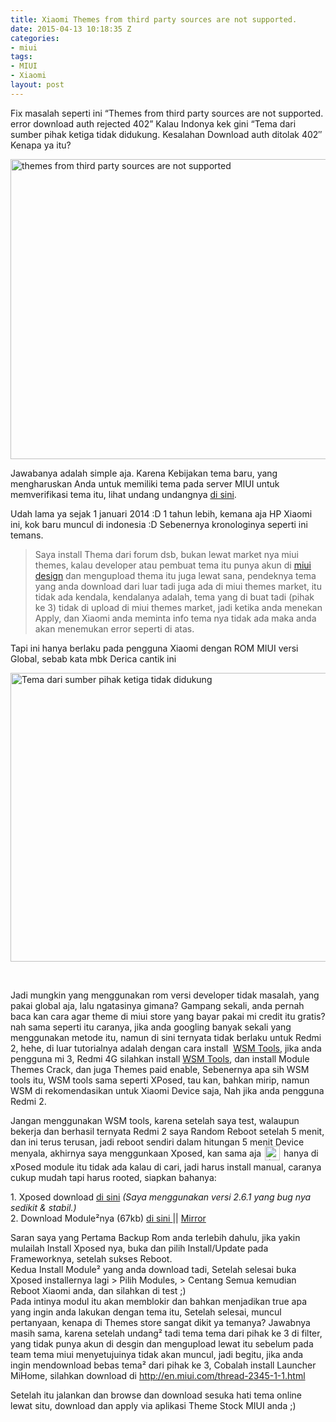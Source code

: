 ```yaml
---
title: Xiaomi Themes from third party sources are not supported.
date: 2015-04-13 10:18:35 Z
categories:
- miui
tags:
- MIUI
- Xiaomi
layout: post
---
```


<p>Fix masalah seperti ini “Themes from third party sources are not supported. error download auth rejected 402” Kalau Indonya kek gini “<span id="result_box" class="" lang="id"><span class="hps">Tema</span> <span class="hps">dari sumber</span> <span class="hps">pihak ketiga</span> <span class="hps">tidak didukung</span>. <span class="hps">Kesalahan</span> <span class="hps">Download</span> <span class="hps">auth</span> <span class="hps">ditolak</span> <span class="hps">402″ Kenapa ya itu?</span></span><span id="more-1635"></span></p>
<p><a href="https://eggoez.bitbucket.io/wp-content/uploads/2015/04/themes-from-third-party-sources-are-not-supported.png" class="fancybox image"><img class="aligncenter size-full wp-image-1644" src="https://eggoez.bitbucket.io/wp-content/uploads/2015/04/themes-from-third-party-sources-are-not-supported.png" alt="themes from third party sources are not supported" width="640" height="480"></a></p>
<p><span id="result_box" class="" lang="id"><span class="hps">Jawabanya adalah simple aja. Karena Kebijakan tema baru, yang mengharuskan Anda untuk memiliki tema pada server MIUI untuk memverifikasi tema itu, lihat undang undangnya <a href="http://en.miui.com//thread-11723-1-1.html">di sini</a>.</span></span></p>
<p>Udah lama ya sejak 1 januari 2014 :D 1 tahun lebih, kemana aja HP Xiaomi ini, kok baru muncul di indonesia :D Sebenernya kronologinya seperti ini temans.</p>
<blockquote><p>Saya install Thema dari forum dsb, bukan lewat market nya miui themes, kalau developer atau pembuat tema itu punya akun di <a href="http://designer.xiaomi.com/">miui design</a> dan mengupload thema itu juga lewat sana, pendeknya tema yang anda download dari luar tadi juga ada di miui themes market, itu tidak ada kendala, kendalanya adalah, tema yang di buat tadi (pihak ke 3) tidak di upload di miui themes market, jadi ketika anda menekan Apply, dan Xiaomi anda meminta info tema nya tidak ada maka anda akan menemukan error seperti di atas.</p></blockquote>
<p>Tapi ini hanya berlaku pada pengguna Xiaomi dengan ROM MIUI versi Global, sebab kata mbk Derica cantik ini</p>
<p><a href="https://eggoez.bitbucket.io/wp-content/uploads/2015/04/Tema-dari-sumber-pihak-ketiga-tidak-didukung.png" class="fancybox image"><img class="aligncenter size-full wp-image-1647" src="https://eggoez.bitbucket.io/wp-content/uploads/2015/04/Tema-dari-sumber-pihak-ketiga-tidak-didukung.png" alt="Tema dari sumber pihak ketiga tidak didukung" width="640" height="462"></a></p>
<p>&nbsp;</p>
<p>Jadi mungkin yang menggunakan rom versi developer tidak masalah, yang pakai global aja, lalu ngatasinya gimana? Gampang sekali, anda pernah baca kan cara agar theme di miui store yang bayar pakai mi credit itu gratis? nah sama seperti itu caranya, jika anda googling banyak sekali yang menggunakan metode itu, namun di sini ternyata tidak berlaku untuk Redmi 2, hehe, di luar tutorialnya adalah dengan cara install&nbsp; <a href="http://miui.web.id/forum/threads/wsm-project.1144/">WSM Tools</a>, jika anda pengguna mi 3, Redmi 4G silahkan install <a href="https://www.google.com/search?q=miui+laucher&amp;ie=utf-8&amp;oe=utf-8#q=wsm+tools+download">WSM Tools</a>, dan install Module Themes Crack, dan juga Themes paid enable, Sebenernya apa sih WSM tools itu, WSM tools sama seperti XPosed, tau kan, bahkan mirip, namun WSM di rekomendasikan untuk Xiaomi Device saja, Nah jika anda pengguna Redmi 2.</p>
<p>Jangan menggunakan WSM tools, karena setelah saya test, walaupun bekerja dan berhasil ternyata Redmi 2 saya Random Reboot setelah 5 menit, dan ini terus terusan, jadi reboot sendiri dalam hitungan 5 menit Device menyala, akhirnya saya menggunkaan Xposed, kan sama aja <img src="https://eggoez.bitbucket.io/wp-content/emojione/png/1f643.png" alt=":)" class="emojione" style="font-size:inherit;height:3ex;width:3.1ex;min-height:20px;min-width:20px;display:inline-block;margin:-.2ex .15em .2ex;line-height:normal;vertical-align:middle"> hanya di xPosed module itu tidak ada kalau di cari, jadi harus install manual, caranya cukup mudah tapi harus rooted, siapkan bahanya:</p>
<p>1. Xposed download <a href="http://goez.cf/qswip" target="_blank">di sini</a> <em>(Saya menggunakan versi 2.6.1 yang bug nya sedikit &amp; stabil.)</em><br>
2. Download Module²nya (67kb) <a href="http://ge.tt/api/1/files/9Gd6yME2/0/blob?download">di sini </a>|| <a href="http://d-h.st/svPG">Mirror</a></p>
<p>Saran saya yang Pertama Backup Rom anda terlebih dahulu, jika yakin mulailah Install Xposed nya, buka dan pilih Install/Update pada Frameworknya, setelah sukses Reboot.<br>
Kedua Install Module² yang anda download tadi, Setelah selesai buka Xposed installernya lagi &gt; Pilih Modules, &gt; Centang Semua kemudian Reboot Xiaomi anda, dan silahkan di test ;)<br>
Pada intinya modul itu akan memblokir dan bahkan menjadikan true apa yang ingin anda lakukan dengan tema itu, Setelah selesai, muncul pertanyaan, kenapa di Themes store sangat dikit ya temanya? Jawabnya masih sama, karena setelah undang² tadi tema tema dari pihak ke 3 di filter, yang tidak punya akun di desgin dan mengupload lewat itu sebelum pada team tema miui menyetujuinya tidak akan muncul, jadi begitu, jika anda ingin mendownload bebas tema² dari pihak ke 3, Cobalah install Launcher MiHome, silahkan download di <a href="http://en.miui.com/thread-2345-1-1.html">http://en.miui.com/thread-2345-1-1.html</a></p>
<p>Setelah itu jalankan dan browse dan download sesuka hati tema online lewat situ, download dan apply via aplikasi Theme Stock MIUI anda ;)</p>
